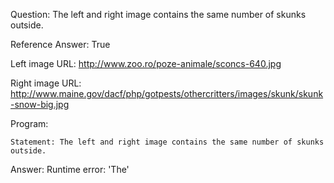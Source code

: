 Question: The left and right image contains the same number of skunks outside.

Reference Answer: True

Left image URL: http://www.zoo.ro/poze-animale/sconcs-640.jpg

Right image URL: http://www.maine.gov/dacf/php/gotpests/othercritters/images/skunk/skunk-snow-big.jpg

Program:

```
Statement: The left and right image contains the same number of skunks outside.
```
Answer: Runtime error: 'The'

